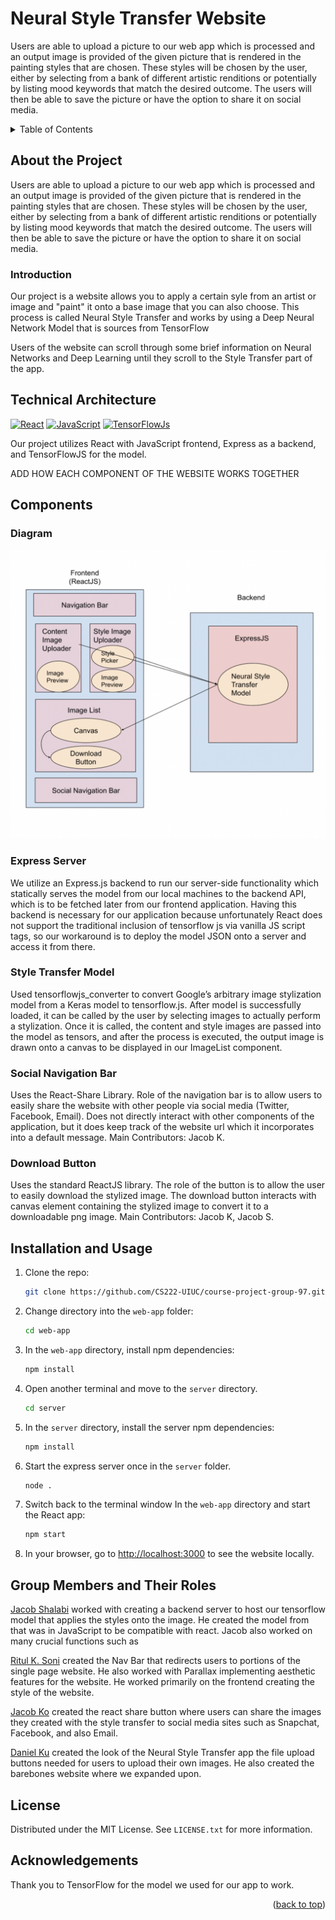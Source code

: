 # Neural Style Transfer Website

Users are able to upload a picture to our web app which is processed and an output image is provided of the given picture that is rendered in the painting styles that are chosen. These styles will be chosen by the user, either by selecting from a bank of different artistic renditions or potentially by listing mood keywords that match the desired outcome. The users will then be able to save the picture or have the option to share it on social media. 

<a name="readme-top"></a>




<details>
  <summary>Table of Contents</summary>
  <ol>
    <li>
      <a href="#about-the-project">About The Project</a>
      <ul>
        <li><a href="#introduction">Introduction</a></li>
      </ul>
    </li>
    <li>
      <a href="#technical-architecture">Technical Architecture</a>
      <ul>
        <li><a href="#components">Components</a></li>
        <li><a href="#diagram">Diagram</a></li>
      </ul>
    </li>
    <li><a href="#installation-and-usage">Installation and Usage</a></li>
    <li><a href="#group-members-and-their-roles">Group members and their roles</a></li>
    <li><a href="#license">License</a></li>
    <li><a href="#acknowledgements">Acknowledgements</a></li>
  </ol>
</details>

## About the Project


Users are able to upload a picture to our web app which is processed and an output image is provided of the given picture that is rendered in the painting styles that are chosen. These styles will be chosen by the user, either by selecting from a bank of different artistic renditions or potentially by listing mood keywords that match the desired outcome. The users will then be able to save the picture or have the option to share it on social media. 

### Introduction

Our project is a website allows you to apply a certain syle from an artist or image and "paint" it onto a base image that you can also choose. This process is called Neural Style Transfer and works by using a Deep Neural Network Model that is sources from TensorFlow

Users of the website can scroll through some brief information on Neural Networks and Deep Learning until they scroll to the Style Transfer part of the app.



## Technical Architecture

[![React][React.js]][React-url] [![JavaScript][JavaScript]][JavaScript-url] [![TensorFlowJs][TensorFlowJS]][TensorFlowJS-url]

Our project utilizes React with JavaScript frontend, Express as a backend, and TensorFlowJS for the model.

ADD HOW EACH COMPONENT OF THE WEBSITE WORKS TOGETHER

## Components

### Diagram


![image](images/ArchitectureDiagram.png)

### Express Server

We utilize an Express.js backend to run our server-side functionality which statically serves the model from our local machines to the backend API, which is to be fetched later from our frontend application. Having this backend is necessary for our application because unfortunately React does not support the traditional inclusion of tensorflow js via vanilla JS script tags, so our workaround is to deploy the model JSON onto a server and access it from there.

### Style Transfer Model

Used tensorflowjs_converter to convert Google’s arbitrary image stylization model from a Keras model to tensorflow.js. After model is successfully loaded, it can be called by the user by selecting images to actually perform a stylization. Once it is called, the content and style images are passed into the model as tensors, and after the process is executed, the output image is drawn onto a canvas to be displayed in our ImageList component.

### Social Navigation Bar

Uses the React-Share Library. Role of the navigation bar is to allow users to easily share the website with other people via social media (Twitter, Facebook, Email). Does not directly interact with other components of the application, but it does keep track of the website url which it incorporates into a default message. Main Contributors: Jacob K.

### Download Button

Uses the standard ReactJS library. The role of the button is to allow the user to easily download the stylized image. The download button interacts with canvas element containing the stylized image to convert it to a downloadable png image. Main Contributors: Jacob K, Jacob S.

###

## Installation and Usage

1. Clone the repo:
   ```sh
   git clone https://github.com/CS222-UIUC/course-project-group-97.git
   ```
2. Change directory into the `web-app` folder:
    ```sh
    cd web-app
    ```
3. In the `web-app` directory, install npm dependencies:
   ```sh
   npm install
   ```
4. Open another terminal and move to the `server` directory. 
    ```sh
    cd server
    ```
5. In the `server` directory, install the server npm dependencies:
   ```sh
   npm install
   ```
6. Start the express server once in the `server` folder. 
    ```sh
    node .
    ```    
7. Switch back to the terminal window In the `web-app` directory and start the React app:
    ```sh
    npm start
    ```

8. In your browser, go to [http://localhost:3000](http://localhost:3000) to see the website locally.

## Group Members and Their Roles

[Jacob Shalabi](https://github.com/jshalabi03) worked with creating a backend server to host our tensorflow model that applies the styles onto the image. He created the model from that was in JavaScript to be compatible with react. Jacob also worked on many crucial functions such as

[Ritul K. Soni](https://github.com/RitulSoni) created the Nav Bar that redirects users to portions of the single page website. He also worked with Parallax implementing aesthetic features for the website. He worked primarily on the frontend creating the style of the website.

[Jacob Ko](https://github.com/jacobko57) created the react share button where users can share the images they created with the style transfer to social media sites such as Snapchat, Facebook, and also Email.

[Daniel Ku](https://github.com/dk9966) created the look of the Neural Style Transfer app the file upload buttons needed for users to upload their own images. He also created the barebones website where we expanded upon. 


## License
Distributed under the MIT License. See `LICENSE.txt` for more information.

## Acknowledgements
Thank you to TensorFlow for the model we used for our app to work. 

<p align="right">(<a href="#readme-top">back to top</a>)</p>

<!-- Links & Images -->
[contributors-shield]: https://img.shields.io/github/contributors/CS222-UIUC/course-project-group-97.svg?style=for-the-badge
[contributors-url]: https://github.com/CS222-UIUC/course-project-group-97/graphs/contributors
[stars-shield]: https://img.shields.io/github/stars/CS222-UIUC/course-project-group-97.svg?style=for-the-badge
[stars-url]: https://github.com/CS222-UIUC/course-project-group-97/stargazers
[React.js]: https://img.shields.io/badge/React-20232A?style=for-the-badge&logo=react&logoColor=61DAFB
[React-url]: https://reactjs.org/
[JavaScript]:https://img.shields.io/badge/JavaScript-JS-yellowgreen
[JavaScript-url]: https://www.javascript.com
[TensorFlowJs]: https://img.shields.io/badge/TensorFlow-TensorFlow.js-blue
[TensorFlowJs-url]: https://www.tensorflow.org

